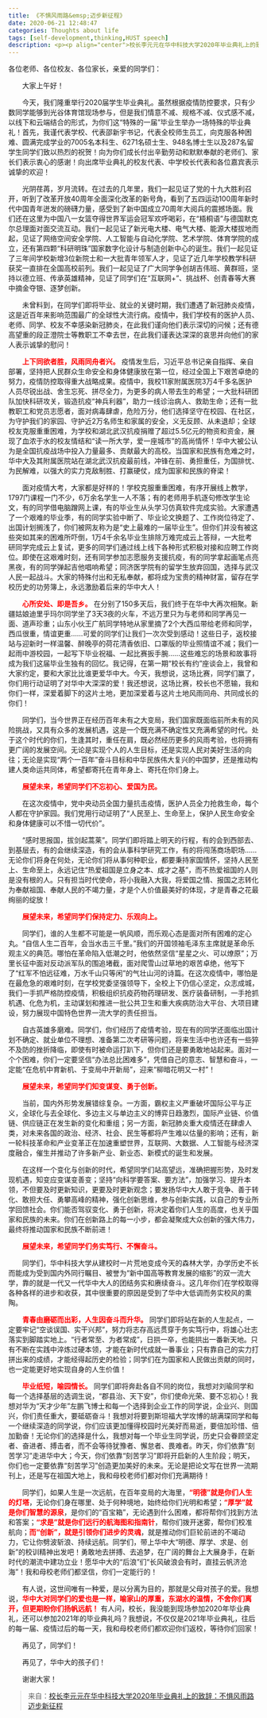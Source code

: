 ```yaml
---
title: 《不惧风雨路&emsp;迈步新征程》
date: 2020-06-21 12:48:47
categories: Thoughts about life
tags: [self-development,thinking,HUST speech]
description: <p><p align="center">校长李元元在华中科技大学2020年毕业典礼上的致辞</br>2020年6月21日</p>
---
```


各位老师、各位校友、各位家长，亲爱的同学们：

&emsp;&emsp;大家上午好！

&emsp;&emsp;今天，我们隆重举行2020届学生毕业典礼。虽然根据疫情防控要求，只有少数同学能够到光谷体育馆现场参与，但是我们情意不减、规格不减、仪式感不减，以线下和云端结合的形式，为你们这“特殊的一届”毕业生举办一场特殊的毕业典礼！首先，我谨代表学校、代表邵新宇书记，代表全校师生员工，向克服各种困难、圆满完成学业的7005名本科生、6271名硕士生、948名博士生以及287名留学生同学们致以热烈的祝贺！向为你们成长付出辛勤劳动和默默奉献的老师们、家长们表示衷心的感谢！向出席毕业典礼的校友代表、中学校长代表和各位嘉宾表示诚挚的欢迎！

&emsp;&emsp;光阴荏苒，岁月流转。在过去的几年里，我们一起见证了党的十九大胜利召开，听到了改革开放40周年全面深化改革的新号角，看到了五四运动100周年新时代中国青年迸发的磅礴力量，感受到了新中国成立70周年大阅兵的震撼场面。我们还在这里为中国八一女篮夺得世界军运会冠军欢呼喝彩，在“梧桐语”与德国默克尔总理面对面交流互动。我们一起见证了新光电大楼、电气大楼、能源大楼拔地而起，见证了网络空间安全学院、人工智能与自动化学院、艺术学院、体育学院的成立，还有第四颗“科研明珠”国家数字化设计与制造创新中心的诞生。我们一起见证了三年间学校新增3位新院士和一大批青年领军人才，见证了近几年学校教学科研获奖一直排在全国高校前列。我们一起见证了广大同学争创胡吉伟班、黄群班，坚持以德立班、传承英雄精神，见证了同学们在“互联网+”、挑战杯、创青春等大赛中摘金夺银、逐梦创新。

&emsp;&emsp;未曾料到，在同学们即将毕业、就业的关键时期，我们遭遇了新冠肺炎疫情，这是近百年来影响范围最广的全球性大流行病。疫情中，我们学校有的医护人员、老师、同学、校友不幸感染新冠肺炎，在此我们谨向他们表示深切的问候；还有德高望重的段正澄院士等教职工不幸去世，在此我们谨表达深深的哀思并向他们的家人表示诚挚的慰问！

&emsp;&emsp;**<font color=red>上下同欲者胜，风雨同舟者兴。</font>** 疫情发生后，习近平总书记亲自指挥、亲自部署，坚持把人民群众生命安全和身体健康放在第一位，经过全国上下艰苦卓绝的努力，疫情防控取得重大战略成果。疫情中，我校11家附属医院3万4千多名医护人员尽锐出战、舍生忘死、拼尽全力，为更多的病人带去生的希望；一大批科研团队加快科研攻关，锻造抗疫“神兵利器”，助力一线诊治病人、救助生命；还有一批教职工和党员志愿者，面对病毒肆虐，危险万分，他们选择坚守在校园、在社区，为守护我们的家园、守护近2万名师生和家属的安全，义无反顾、从未退却；全球校友克服重重困难，为学校和湖北武汉抗疫捐赠了超过5.5亿元的物资和资金，展现了血浓于水的校友情结和“读一所大学，爱一座城市”的高尚情怀！华中大被公认为是全国抗疫战场中投入力量最多、贡献最大的高校。当国家和民族有危难之时，华中大及其附属医院站在湖北武汉抗疫最前线，冲锋在前、勇担重任，为国排忧、为民解难，以强大的实力克敌制胜、打赢硬仗，成为国家和民族的脊梁！



&emsp;&emsp;面对疫情大考，大家都是好样的！学校克服重重困难，有序开展线上教学，1797门课程一门不少，6万余名学生一人不落；有的老师用手机逐句修改学生论文，有的同学借电脑蹭网上课，有的毕业生从头学习仿真软件完成实验。大家遭遇了一个艰难的毕业季，有的同学实验中断了、毕业论文换题了、工作岗位待定了、出国计划搁浅了，你们被网友称为是“史上最难的一届毕业生”。但你们并没有被这些突如其来的困难所吓倒，1万4千余名毕业生排除万难完成云上答辩，一大批考研同学完成云上复试，更多的同学们通过线上线下各种形式积极对接和应聘工作岗位。即使在这艰难时刻，还有同学参加志愿服务支援抗疫，有的同学拿起画笔点亮黑夜，有的同学弹起吉他唱响希望；同济医学院有的留学生放弃回国，选择与武汉人民一起战斗。大家的特殊付出和无私奉献，都将成为宝贵的精神财富，留存在学校历史的功劳簿上，永远激励着后来的华中大人！

&emsp;&emsp;**<font color=red>心所安处、即是吾乡。</font>** 在分别了150多天后，我们终于在华中大再次相聚。新疆姑娘迪里乎玛尔同学坐了3天3夜的火车，不远万里只为与老师和同学再见一面、道声珍重；山东小伙王广航同学特地从家里摘了2个大西瓜带给老师和同学，西瓜很重，情谊更重……可爱的同学们让我们一次次受到感动！这些日子，返校接站与迎新时一样温馨、醉晚亭的荷花清香依旧、口罩版的毕业照情谊不减；我们一起雨中游校园，一起写下毕业祝福、一起比赛扳手腕……这些难忘的场景和故事将成为我们这届毕业生独有的回忆。我记得，在第一期“校长有约”座谈会上，我曾和大家约定，要和大家比比谁更爱华中大。今天，我想说，这场比赛，同学们赢了，你们用行动证明了对华中大深深的爱！我还想说，这场比赛，校长也不愿输，我和你们一样，深爱着脚下的这片土地，更加深爱着与这片土地风雨同舟、共同成长的你们！

&emsp;&emsp;同学们，当今世界正在经历百年未有之大变局，我们国家既面临前所未有的风险挑战，又具有众多的发展机遇，这是一个既充满不确定性又充满希望的时代。处于这个时代的你们，生逢其时，重任在肩，既必然经历更多的风雨考验，也将拥有更广阔的发展空间。无论是实现个人的人生目标，还是实现人民对美好生活的向往；无论是实现“两个一百年”奋斗目标和中华民族伟大复兴的中国梦，还是推动构建人类命运共同体，希望都寄托在青年身上、寄托在你们身上。

&emsp;&emsp;**<font color=red>展望未来，希望同学们不忘初心、爱国为民。</font>**

&emsp;&emsp;在这次疫情中，党中央动员全国力量抗击疫情，医护人员全力抢救生命，每个人都在守护家园。我们党用行动证明了“人民至上、生命至上，保护人民生命安全和身体健康可以不惜一切代价”。

&emsp;&emsp;“感时思报国，拔剑起蒿莱”。同学们即将踏上明天的行程，有的会到西部去、到基层去，有的会继续深造，有的会从事科学研究工作，有的将闯荡商场职场……无论你们将身在何处，无论你们将从事何种职业，都要秉持家国情怀，坚持人民至上、生命至上，永远记住“热爱祖国是立身之本、成才之基”，而不热爱祖国的人则是没有根的人。只有担当时代使命，将小我融入大我，将爱国之情、报国之志转化为奉献祖国、奉献人民的不竭力量，才是个人价值最美好的体现，才是青春之花最绚丽的绽放！

&emsp;&emsp;**<font color=red>展望未来，希望同学们保持定力、乐观向上。</font>**

&emsp;&emsp;同学们，谁的人生都不可能是一帆风顺，而乐观心态是面对所有困难的定心丸。“自信人生二百年，会当水击三千里。”我们的开国领袖毛泽东主席就是革命乐观主义的典范。哪怕在革命陷入低潮之时，他依然坚信“星星之火、可以燎原”；万里长征中面对反动派军队的围追堵截，面对爬雪山过草地的艰苦卓绝，他写下了“红军不怕远征难，万水千山只等闲”的气壮山河的诗篇。在这次疫情中，哪怕是在最危急的艰难时刻，在学校党委坚强领导下，全校上下仍信心坚定，众志成城，我们一手抓严格防控疫情，积极组织抗疫药物药理研发、医疗装备研制，一手抢抓机遇、化危为机，主动谋划和推进一批公共卫生和重大疾病防治大平台、大项目建设，努力展现中国特色世界一流大学的责任担当。

&emsp;&emsp;自古英雄多磨难。同学们，你们经历了疫情考验，现在有的同学还面临出国计划不确定、就业单位不理想、准备第二次考研等问题，将来生活中也许还有一些猝不及防的挫折降临，即使有时被命运打趴下，但你们还是要勇敢地站起来。面对一个个困难，你们一定要坚信“办法总比困难多”，凭借自己的意志、智慧和奋斗，一定能“在危机中育新机、于变局中开新局”，迎来“柳暗花明又一村”！

&emsp;&emsp;**<font color=red>展望未来，希望同学们知变谋变、勇于创新。</font>**

&emsp;&emsp;当前，国内外形势发展错综复杂。一方面，霸权主义严重破坏国际公平与正义，全球化与去全球化、多边主义与单边主义的博弈日趋激烈，国际产业链、价值链、供应链正在发生新的变化和重组；另一方面，新冠肺炎重大疫情还在肆虐人类，对未来各国的政治、经济、社会、民生等都将产生难以估量的影响；还有，新一轮科技革命和产业变革正在加速重塑世界，互联网、大数据、人工智能与经济深度融合，催生并推动了许多新产业、新业态、新模式的诞生和发展。

&emsp;&emsp;在这样一个变化与创新的时代，希望同学们站高望远，准确把握形势，及时发现机遇，知变应变谋变善变；坚持“向科学要答案、要方法”，加强学习、提升本领，不但要及时更新知识，更要及时更新观念；要发扬华中大人敢于竞争、善于转化、敢担大任、勇攀高峰的精神，强化创新思维，参与创新实践，以自己的专业所学回馈社会。你们能否驾驭变化、勇于创新，将决定着你们人生的高度，也关乎国家和民族的未来。你们在创新路上的每一小步，都会凝聚成大众创新的强大伟力，最终将推动国家和民族不断前进！

&emsp;&emsp;**<font color=red>展望未来，希望同学们务实笃行、不懈奋斗。</font>**

&emsp;&emsp;同学们，华中科技大学从建校时一片荒地变成今天的森林大学，办学历史不长而能成为受到国内外同行瞩目、被誉为“新中国高等教育发展的缩影”的双一流大学，靠的就是一代又一代华中大人的团结务实和赓续奋斗。这几年你们在学校取得各种各样的进步和收获，其中很重要的原因是受到了华中大低调而务实校风的熏陶。

&emsp;&emsp;**<font color=red>青春由磨砺而出彩，人生因奋斗而升华。</font>** 同学们即将站在新的人生起点，一定要牢记“空谈误国、实干兴邦”，努力将志存高远贯穿于务实笃行中，将雄心壮志落实到脚踏实地上。“行者常至、为者常成”，日拱一卒，也能拱出一番新天地。只有不断在实践中淬炼过硬本领，才能在新时代成就一番事业；只有靠自己的实力打拼出来的成绩，才能经得起历史的检验；同学们在为国家和人民做出贡献的同时，也一定能更好地实现自身的人生价值！

&emsp;&emsp;**<font color=red>毕业纸短，喻园情长。</font>** 同学们即将奔赴各自不同的岗位，我想对刘瑜同学和每一个选择基层的选调生说，“郡县治、天下安”，你们使命光荣、要不忘初心！我想对华为“天才少年”左鹏飞博士和每一个选择到企业工作的同学说，企业兴、则国兴，你们责任重大，要砥砺奋斗！我想对将要到斯坦福大学攻博的胡满琛同学和每一个继续深造的同学说，你们应该更加懂得校园时光美好而易逝，要倍加珍惜、倍加勤奋！无论你们的选择是什么，我想对每一个毕业生同学说，历史只会眷顾坚定者、奋进者、搏击者，而不会等待犹豫者、懈怠者、畏难者。昨天，你们依靠“刻苦学习”走进华中大；今天，你们依靠“刻苦学习”即将开启新的人生阶段；明天，你们也一定要依靠“刻苦学习”创造更加美好的未来。无论是把论文写在世界一流期刊上，还是写在祖国大地上，我和母校老师们都对你们充满期待！

&emsp;&emsp;同学们，如果人生是一次远航，在百年变局的大海里，**<font color=red>“明德”就是你们人生的灯塔</font>**，无论你们身在哪里、处于何种境地，始终给你们光明和希望；**<font color=red>“厚学”就是你们智慧的源泉</font>**，是你们的“百宝箱”，无论遇到什么困难，都将帮你们找到方法和答案；**<font color=red>“求是”就是你们远行的航海图和指南针</font>**，帮你们拨开迷雾，帮你们校准航向；**<font color=red>而“创新”，就是引领你们进步的灵魂</font>**，就是推动你们巨轮前进的不竭动力，它让你劈波斩浪、持续远航。同学们，带上华中大“明德、厚学、求是、创新”的校训精神出发吧！勇敢地去拼搏、去追梦，在广阔的舞台上大展身手，在新时代的潮流中建功立业！愿华中大的“后浪”们“长风破浪会有时，直挂云帆济沧海”！我和母校老师们都坚信，你们一定能行的！

&emsp;&emsp;有人说，这世间唯有一种爱，是以分离为目的，那就是父母对孩子的爱。我想说，**<font color=red>华中大对同学们的爱也是一样，喻家山的厚重，东湖水的温情，不舍你们离开，但更期盼你们扬帆远航！</font>** 有人问，校长，我没能到现场参加2020年毕业典礼，还可以参加2021年的毕业典礼吗？我想说，不仅仅是2021年毕业典礼，往后的每一届、疫情过后的每一天，我和母校老师们都欢迎你们返校，等待你们回家！

&emsp;&emsp;再见了，同学们！

&emsp;&emsp;再见了，华中大的孩子们！

&emsp;&emsp;谢谢大家！

> 来自：[校长李元元在华中科技大学2020年毕业典礼上的致辞：不惧风雨路 迈步新征程](https://mp.weixin.qq.com/s/n-MvcQiClQ-uP-Y6U0AfVQ)